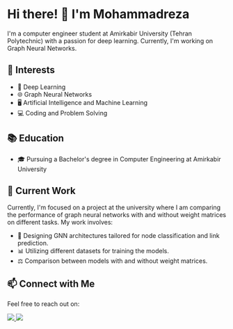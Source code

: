 # Hi there! 👋 I'm Mohammadreza

I'm a computer engineer student at Amirkabir University (Tehran Polytechnic) with a passion for deep learning. Currently, I'm working on Graph Neural Networks.

## 🌱 Interests

- 🧠 Deep Learning
- 🌐 Graph Neural Networks
- 🖥️ Artificial Intelligence and Machine Learning
- 💻 Coding and Problem Solving

## 📚 Education

- 🎓 Pursuing a Bachelor's degree in Computer Engineering at Amirkabir University
  
## 💼 Current Work

Currently, I'm focused on a project at the university where I am comparing the performance of graph neural networks with and without weight matrices on different tasks. My work involves:

- 🧠 Designing GNN architectures tailored for node classification and link prediction.
- 📊 Utilizing different datasets for training the models.
- ⚖️ Comparison between models with and without weight matrices.
  
## 📫 Connect with Me

Feel free to reach out on:

<div display="flex">
    <a href="">
      <img src="https://img.shields.io/badge/LinkedIn-Profile-blue?style=flat-square&logo=linkedin">
    </a>
    <a href="mailto:rezaeim748@gmail.com">
      <img src="https://img.shields.io/badge/Gmail-Email-red?style=flat-square&logo=gmail">
    </a>
</div>
<br/>
